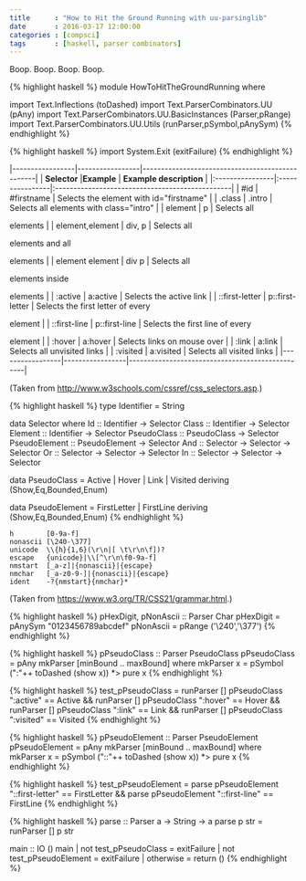 ```yaml
---
title      : "How to Hit the Ground Running with uu-parsinglib"
date       : 2016-03-17 12:00:00
categories : [compsci]
tags       : [haskell, parser combinators]
---
```


Boop. Boop. Boop. Boop.

{% highlight haskell %}
module HowToHitTheGroundRunning where

import Text.Inflections (toDashed)
import Text.ParserCombinators.UU (pAny)
import Text.ParserCombinators.UU.BasicInstances (Parser,pRange)
import Text.ParserCombinators.UU.Utils (runParser,pSymbol,pAnySym)
{% endhighlight %}

<div class="hidden">
{% highlight haskell %}
import System.Exit (exitFailure)
{% endhighlight %}
</div>

|-----------------|-----------------|-------------------------------------------------|
| **Selector**    |**Example**      | **Example description**                         |
|:----------------|:----------------|:------------------------------------------------|
| #id             | #firstname      | Selects the element with id="firstname"         |
| .class          | .intro          | Selects all elements with class="intro"         |
| element         | p               | Selects all <p> elements                        |
| element,element | div, p          | Selects all <div> elements and all <p> elements |
| element element | div p           | Selects all <p> elements inside <div> elements  |
| :active         | a:active        | Selects the active link                         |
| ::first-letter  | p::first-letter | Selects the first letter of every <p> element   |
| ::first-line    | p::first-line   | Selects the first line of every <p> element     |
| :hover          | a:hover         | Selects links on mouse over                     |
| :link           | a:link          | Selects all unvisited links                     |
| :visited        | a:visited       | Selects all visited links                       |
|-----------------|-----------------|-------------------------------------------------|

(Taken from <http://www.w3schools.com/cssref/css_selectors.asp>.)

{% highlight haskell %}
type Identifier = String

data Selector where
  Id            :: Identifier -> Selector
  Class         :: Identifier -> Selector
  Element       :: Identifier -> Selector
  PseudoClass   :: PseudoClass   -> Selector
  PseudoElement :: PseudoElement -> Selector
  And           :: Selector -> Selector -> Selector
  Or            :: Selector -> Selector -> Selector
  In            :: Selector -> Selector -> Selector

data PseudoClass
   = Active | Hover | Link | Visited
   deriving (Show,Eq,Bounded,Enum)

data PseudoElement
   = FirstLetter | FirstLine
   deriving (Show,Eq,Bounded,Enum)
{% endhighlight %}

    h        [0-9a-f]
    nonascii [\240-\377]
    unicode  \\{h}{1,6}(\r\n|[ \t\r\n\f])?
    escape   {unicode}|\\[^\r\n\f0-9a-f]
    nmstart  [_a-z]|{nonascii}|{escape}
    nmchar   [_a-z0-9-]|{nonascii}|{escape}
    ident    -?{nmstart}{nmchar}*

(Taken from <https://www.w3.org/TR/CSS21/grammar.html>.)

{% highlight haskell %}
pHexDigit, pNonAscii :: Parser Char
pHexDigit = pAnySym "0123456789abcdef"
pNonAscii = pRange ('\240','\377')
{% endhighlight %}


{% highlight haskell %}
pPseudoClass :: Parser PseudoClass
pPseudoClass = pAny mkParser [minBound .. maxBound]
  where
    mkParser x = pSymbol (":"++ toDashed (show x)) *> pure x
{% endhighlight %}

{% highlight haskell %}
test_pPseudoClass = runParser [] pPseudoClass ":active"  == Active
                 && runParser [] pPseudoClass ":hover"   == Hover
                 && runParser [] pPseudoClass ":link"    == Link
                 && runParser [] pPseudoClass ":visited" == Visited
{% endhighlight %}

<div class="hidden">
{% highlight haskell %}
pPseudoElement :: Parser PseudoElement
pPseudoElement = pAny mkParser [minBound .. maxBound]
  where
    mkParser x = pSymbol ("::"++ toDashed (show x)) *> pure x
{% endhighlight %}

{% highlight haskell %}
test_pPseudoElement = parse pPseudoElement "::first-letter" == FirstLetter
                   && parse pPseudoElement "::first-line"   == FirstLine
{% endhighlight %}
</div>

<div class="hidden">
{% highlight haskell %}
parse :: Parser a -> String -> a
parse p str = runParser [] p str

main :: IO ()
main | not test_pPseudoClass   = exitFailure
     | not test_pPseudoElement = exitFailure
     | otherwise               = return ()
{% endhighlight %}
</div>
